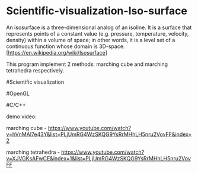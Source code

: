 # Scientific-visualization-Iso-surface

An isosurface is a three-dimensional analog of an isoline. It is a surface that represents points of a constant value (e.g. pressure, temperature, velocity, density) within a volume of space; in other words, it is a level set of a continuous function whose domain is 3D-space. [https://en.wikipedia.org/wiki/Isosurface]

This program implement 2 methods: marching cube and marching tetrahedra respectively.

#Scientific visualization

#OpenGL

#C/C++

demo video:

marching cube - https://www.youtube.com/watch?v=hVnMAl7e43Y&list=PLjUmRG4WzSKQG9YsRrMHhLH5nru2VovFF&index=2

marching tetrahedra - https://www.youtube.com/watch?v=XJVGKsAFwCE&index=1&list=PLjUmRG4WzSKQG9YsRrMHhLH5nru2VovFF
